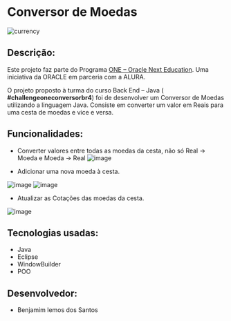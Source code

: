 # Conversor de Moedas 

![currency](https://user-images.githubusercontent.com/121450070/223540240-73a86ed2-a50b-4cf1-ab3a-5a1646d6527e.png)
## Descrição:

Este projeto faz parte do Programa [ONE – Oracle Next Education](https://www.oracle.com/br/education/oracle-next-education/). 
Uma iniciativa da ORACLE em parceria com a ALURA.

O projeto proposto à turma do curso Back End – Java ( **#challengeoneconversorbr4**) foi 
de desenvolver um Conversor de Moedas utilizando a linguagem Java.
Consiste em converter um valor em Reais para uma cesta de moedas e vice e versa.

## Funcionalidades:

- Converter valores entre todas as moedas da cesta, não só Real → Moeda e Moeda → Real
![image](https://user-images.githubusercontent.com/121450070/223542535-d8b47869-2487-4abd-a6ab-264c155aa654.png)

- Adicionar uma nova moeda à cesta.

![image](https://user-images.githubusercontent.com/121450070/223543575-e33b51ac-5b3a-407c-abca-aedaf06301d7.png)
![image](https://user-images.githubusercontent.com/121450070/223544426-883295bc-401a-482e-a3f9-f8d02b9cc673.png)


- Atualizar as Cotações das moedas da cesta.

![image](https://user-images.githubusercontent.com/121450070/223545140-d267876b-7ee7-4980-a615-1cb6b7059172.png)


## Tecnologias usadas:
- Java
- Eclipse
- WindowBuilder
- POO

## Desenvolvedor:
- Benjamim lemos dos Santos
